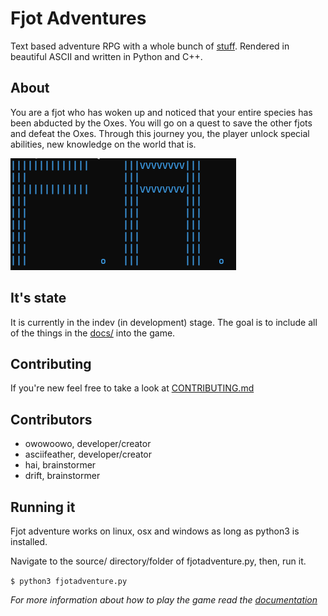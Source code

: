 # Fjot Adventures
Text based adventure RPG with a whole bunch of [stuff](./docs). Rendered in beautiful ASCII and written in Python and C++.

## About
You are a fjot who has woken up and noticed that your entire species has been abducted by the Oxes. You will go on a quest to save the other fjots and defeat the Oxes. Through this journey you, the player unlock special abilities, new knowledge on the world that is.

![fjot adventures picture](./fjotAdventures.png)

## It's state
It is currently in the indev (in development) stage. The goal is to include all of the things in the [docs/](./docs) into the game.

## Contributing
If you're new feel free to take a look at [CONTRIBUTING.md](./CONTRIBUTING.md)

## Contributors
- owowoowo, developer/creator
- asciifeather, developer/creator
- hai, brainstormer
- drift, brainstormer

## Running it
Fjot adventure works on linux, osx and windows as long as python3 is installed. 

Navigate to the source/ directory/folder of fjotadventure.py, then, run it.

```$ python3 fjotadventure.py```

*For more information about how to play the game read the [documentation](./docs)*
